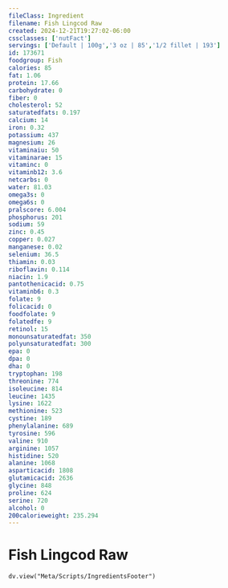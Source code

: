 ```yaml
---
fileClass: Ingredient
filename: Fish Lingcod Raw
created: 2024-12-21T19:27:02-06:00
cssclasses: ['nutFact']
servings: ['Default | 100g','3 oz | 85','1/2 fillet | 193']
id: 173671
foodgroup: Fish
calories: 85
fat: 1.06
protein: 17.66
carbohydrate: 0
fiber: 0
cholesterol: 52
saturatedfats: 0.197
calcium: 14
iron: 0.32
potassium: 437
magnesium: 26
vitaminaiu: 50
vitaminarae: 15
vitaminc: 0
vitaminb12: 3.6
netcarbs: 0
water: 81.03
omega3s: 0
omega6s: 0
pralscore: 6.004
phosphorus: 201
sodium: 59
zinc: 0.45
copper: 0.027
manganese: 0.02
selenium: 36.5
thiamin: 0.03
riboflavin: 0.114
niacin: 1.9
pantothenicacid: 0.75
vitaminb6: 0.3
folate: 9
folicacid: 0
foodfolate: 9
folatedfe: 9
retinol: 15
monounsaturatedfat: 350
polyunsaturatedfat: 300
epa: 0
dpa: 0
dha: 0
tryptophan: 198
threonine: 774
isoleucine: 814
leucine: 1435
lysine: 1622
methionine: 523
cystine: 189
phenylalanine: 689
tyrosine: 596
valine: 910
arginine: 1057
histidine: 520
alanine: 1068
asparticacid: 1808
glutamicacid: 2636
glycine: 848
proline: 624
serine: 720
alcohol: 0
200calorieweight: 235.294
---
```


# Fish Lingcod Raw

```dataviewjs
dv.view("Meta/Scripts/IngredientsFooter")
```